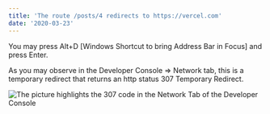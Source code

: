 ```yaml
---
title: 'The route /posts/4 redirects to https://vercel.com'
date: '2020-03-23'
---
```


You may press Alt+D [Windows Shortcut to bring Address Bar in Focus] and press Enter.

As you may observe in the Developer Console => Network tab, this is a temporary redirect that returns an http status 307 Temporary Redirect.

![The picture highlights the 307 code in the Network Tab of the Developer Console](/images/redirect_snapshot.png "Developer Console")

